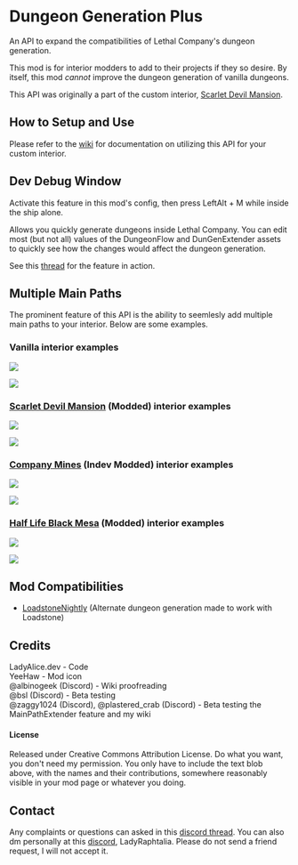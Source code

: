 # Dungeon Generation Plus

An API to expand the compatibilities of Lethal Company's dungeon generation.

This mod is for interior modders to add to their projects if they so desire. By itself, this mod *cannot* improve the dungeon generation of vanilla dungeons.

This API was originally a part of the custom interior, [Scarlet Devil Mansion](https://thunderstore.io/c/lethal-company/p/Alice/ScarletDevilMansion/).

## How to Setup and Use
Please refer to the [wiki](https://git.touhou.dev/Raphtalia/DungeonGenerationPlus_LethalCompany_Mod/wiki) for documentation on utilizing this API for your custom interior.

## Dev Debug Window

Activate this feature in this mod's config, then press LeftAlt + M while inside the ship alone.

Allows you quickly generate dungeons inside Lethal Company. You can edit most (but not all) values of the DungeonFlow and DunGenExtender assets to quickly see how the changes would affect the dungeon generation.

See this [thread](https://discordapp.com/channels/1168655651455639582/1268936081106141318/1277693907492405259) for the feature in action.

## Multiple Main Paths

The prominent feature of this API is the ability to seemlesly add multiple main paths to your interior. Below are some examples.

### Vanilla interior examples

![](https://i.imgur.com/XvygIZx.png)

![](https://i.imgur.com/GKZVqOa.png)

### [Scarlet Devil Mansion](https://thunderstore.io/c/lethal-company/p/Alice/ScarletDevilMansion/) (Modded) interior examples

![](https://i.imgur.com/nN5Zz5e.png)

![](https://i.imgur.com/ogrUKAI.png)

### [Company Mines](https://thunderstore.io/c/lethal-company/p/LC_Into_the_Darkness_Team/CompanyMines/) (Indev Modded) interior examples

![](https://i.imgur.com/IRjMb9V.png)

![](https://i.imgur.com/URTcLNF.png)

### [Half Life Black Mesa](https://thunderstore.io/c/lethal-company/p/Plastered_Crab/Black_Mesa_Half_Life_Moon_Interior/) (Modded) interior examples

![](https://i.imgur.com/9OSpgtV.jpeg)

![](https://i.imgur.com/GF0xZBt.jpeg)

## Mod Compatibilities

* [LoadstoneNightly](https://thunderstore.io/c/lethal-company/p/AdiBTW/LoadstoneNightly/) (Alternate dungeon generation made to work with Loadstone)

## Credits

LadyAlice.dev - Code\
YeeHaw - Mod icon\
@albinogeek (Discord) - Wiki proofreading\
@bsl (Discord) - Beta testing\
@zaggy1024 (Discord), @plastered_crab (Discord) - Beta testing the MainPathExtender feature and my wiki

#### License

Released under Creative Commons Attribution License. Do what you want, you don't need my permission. You only have to include the text blob above, with the names and their contributions, somewhere reasonably visible in your mod page or whatever you doing.

## Contact

Any complaints or questions can asked in this [discord thread](https://discord.com/channels/1168655651455639582/1268936081106141318). You can also dm personally at this [discord](https://discord.gg/M7aZKP9Qvc), LadyRaphtalia. Please do not send a friend request, I will not accept it.

